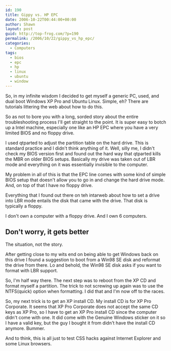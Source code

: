 ```yaml
---
id: 190
title: Gippy vs. HP EPC
date: 2006-10-22T00:44:00+00:00
author: Shawn
layout: post
guid: http://top-frog.com/?p=190
permalink: /2006/10/22/gippy_vs_hp_epc/
categories:
  - Computers
tags:
  - bios
  - epc
  - hp
  - linux
  - ubuntu
  - window
---
```

So, in my infinite wisdom I decided to get myself a generic PC, used, and dual boot Windows XP Pro and Ubuntu Linux. Simple, eh? There are tutorials littering the web about how to do this.

So as not to bore you with a long, sorded story about the entire troubleshooting process I'll get straight to the point. It is super easy to botch up a Intel machine, especially one like an HP EPC where you have a very limited BIOS and no floppy drive.

<!--more-->

I used qtparted to adjust the partition table on the hard drive. This is standard practice and I didn't think anything of it. Well, silly me, I didn't check my BIOS version first and found out the hard way that qtparted kills the MBR on older BIOS setups. Basically my drive was taken out of LBR mode and everything on it was essentially invisible to the computer.

My problem in all of this is that the EPC line comes with some kind of simple BIOS setup that doesn't allow you to go in and change the hard drive mode. And, on top of that I have no floppy drive.

Everything that I found out there on teh intarweb about how to set a drive into LBR mode entails the disk that came with the drive. That disk is typically a floppy. 

I don't own a computer with a floppy drive. And I own 6 computers.

## Don't worry, it gets better

The situation, not the story.

After getting close to my wits end on being able to get Windows back on this drive I found a suggestion to boot from a Win98 SE disk and reformat the drive from there. Lo and behold, the Win98 SE disk asks if you want to format with LBR support. 

So, I'm half way there. The next step was to reboot from the XP CD and format myself a partition. The trick to not screwing up again was to use the NTFS(quick) option when formatting. I did that and I'm now off to the races.

So, my next trick is to get an XP install CD. My install CD is for XP Pro Corporate. It seems that XP Pro Corporate does not accept the same CD keys as XP Pro, so I have to get an XP Pro install CD since the computer didn't come with one. It did come with the Genuine Windows sticker on it so I have a valid key, but the guy I bought it from didn't have the install CD anymore. Bummer.

And to think, this is all just to test CSS hacks against Internet Explorer and some Linux browsers.